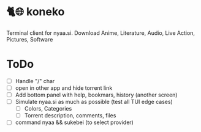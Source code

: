 # 🐈🌐 koneko
 Terminal client for nyaa.si. Download Anime, Literature, Audio, Live Action, Pictures, Software

# ToDo
- [ ] Handle "/" char
- [ ] open in other app and hide torrent link
- [ ] Add bottom panel with help, bookmars, history (another screen)
- [ ] Simulate nyaa.si as much as possible (test all TUI edge cases)
    * [ ] Colors, Categories
    * [ ] Torrent description, comments, files
- [ ] command nyaa && sukebei (to select provider)